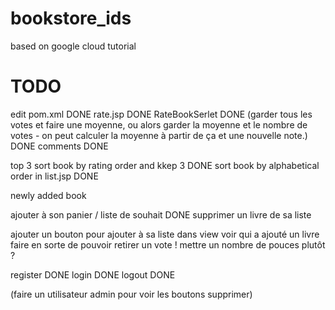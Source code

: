 # bookstore_ids

based on google cloud tutorial

# TODO

edit pom.xml DONE
rate.jsp DONE
RateBookSerlet DONE
(garder tous les votes et faire une moyenne, ou alors garder la moyenne et le nombre de votes - on peut calculer la moyenne à partir de ça et une nouvelle note.) DONE
comments DONE

top 3 sort book by rating order and kkep 3 DONE
sort book by alphabetical order in list.jsp DONE

newly added book

ajouter à son panier / liste de souhait DONE
supprimer un livre de sa liste

ajouter un bouton pour ajouter à sa liste dans view
voir qui a ajouté un livre
faire en sorte de pouvoir retirer un vote !
mettre un nombre de pouces plutôt ?

register DONE
login DONE
logout DONE

(faire un utilisateur admin pour voir les boutons supprimer)
